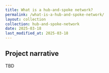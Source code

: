 ```yaml
---
title: What is a hub-and-spoke network?
permalink: /what-is-a-hub-and-spoke-network/
layout: collection
collection: hub-and-spoke-network
date: 2025-03-18
last_modified_at: 2025-03-18
---
```


## Project narrative

TBD


